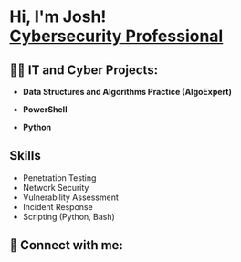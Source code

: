 <h1>Hi, I'm Josh! <br/> <a href="https://www.linkedin.com/in/joshua-peeke-652097267">Cybersecurity Professional</a>

<h2>👨‍💻 IT and Cyber Projects:</h2>

- <b>Data Structures and Algorithms Practice (AlgoExpert)</b>
 
- <b>PowerShell</b>

- <b>Python</b>

 <section id="skills">
        <h2>Skills</h2>
        <ul>
            <li>Penetration Testing</li>
            <li>Network Security</li>
            <li>Vulnerability Assessment</li>
            <li>Incident Response</li>
            <li>Scripting (Python, Bash)</li>
            </ul>
    </section>

<h2> 🤳 Connect with me:</h2>


[linkedin]: https://www.linkedin.com/in/joshua-peeke-652097267

<!--
Here are some ideas to get you started:

- 🔭 I’m currently working on ...
- 🌱 I’m currently learning ...
- 👯 I’m looking to collaborate on ...
- 🤔 I’m looking for help with ...
- 💬 Ask me about ...
- 📫 How to reach me: ...
- 😄 Pronouns: ...
- ⚡ Fun fact: ...
-->
